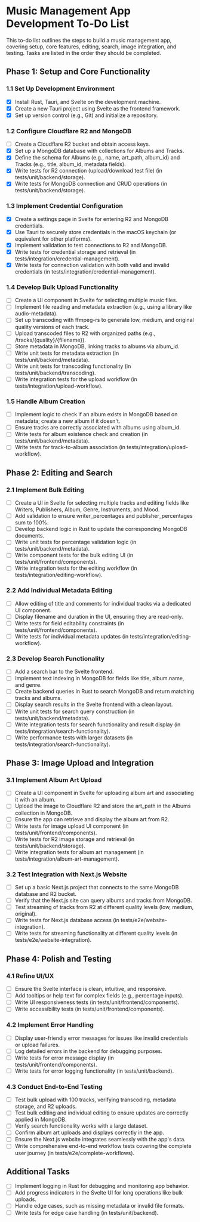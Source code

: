 # Music Management App Development To-Do List

This to-do list outlines the steps to build a music management app, covering setup, core features, editing, search, image integration, and testing. Tasks are listed in the order they should be completed.

## Phase 1: Setup and Core Functionality
### 1.1 Set Up Development Environment

- [x] Install Rust, Tauri, and Svelte on the development machine.
- [x] Create a new Tauri project using Svelte as the frontend framework.
- [x] Set up version control (e.g., Git) and initialize a repository.

### 1.2 Configure Cloudflare R2 and MongoDB

- [ ] Create a Cloudflare R2 bucket and obtain access keys.
- [x] Set up a MongoDB database with collections for Albums and Tracks.
- [x] Define the schema for Albums (e.g., name, art_path, album_id) and Tracks (e.g., title, album_id, metadata fields).
- [x] Write tests for R2 connection (upload/download test file) (in tests/unit/backend/storage).
- [x] Write tests for MongoDB connection and CRUD operations (in tests/unit/backend/storage).

### 1.3 Implement Credential Configuration

- [x] Create a settings page in Svelte for entering R2 and MongoDB credentials.
- [x] Use Tauri to securely store credentials in the macOS keychain (or equivalent for other platforms).
- [x] Implement validation to test connections to R2 and MongoDB.
- [x] Write tests for credential storage and retrieval (in tests/integration/credential-management).
- [x] Write tests for connection validation with both valid and invalid credentials (in tests/integration/credential-management).

### 1.4 Develop Bulk Upload Functionality

- [ ] Create a UI component in Svelte for selecting multiple music files.
- [ ] Implement file reading and metadata extraction (e.g., using a library like audio-metadata).
- [ ] Set up transcoding with ffmpeg-rs to generate low, medium, and original quality versions of each track.
- [ ] Upload transcoded files to R2 with organized paths (e.g., /tracks/{quality}/{filename}).
- [ ] Store metadata in MongoDB, linking tracks to albums via album_id.
- [ ] Write unit tests for metadata extraction (in tests/unit/backend/metadata).
- [ ] Write unit tests for transcoding functionality (in tests/unit/backend/transcoding).
- [ ] Write integration tests for the upload workflow (in tests/integration/upload-workflow).

### 1.5 Handle Album Creation

- [ ] Implement logic to check if an album exists in MongoDB based on metadata; create a new album if it doesn't.
- [ ] Ensure tracks are correctly associated with albums using album_id.
- [ ] Write tests for album existence check and creation (in tests/unit/backend/metadata).
- [ ] Write tests for track-to-album association (in tests/integration/upload-workflow).

## Phase 2: Editing and Search
### 2.1 Implement Bulk Editing

- [ ] Create a UI in Svelte for selecting multiple tracks and editing fields like Writers, Publishers, Album, Genre, Instruments, and Mood.
- [ ] Add validation to ensure writer_percentages and publisher_percentages sum to 100%.
- [ ] Develop backend logic in Rust to update the corresponding MongoDB documents.
- [ ] Write unit tests for percentage validation logic (in tests/unit/backend/metadata).
- [ ] Write component tests for the bulk editing UI (in tests/unit/frontend/components).
- [ ] Write integration tests for the editing workflow (in tests/integration/editing-workflow).

### 2.2 Add Individual Metadata Editing

- [ ] Allow editing of title and comments for individual tracks via a dedicated UI component.
- [ ] Display filename and duration in the UI, ensuring they are read-only.
- [ ] Write tests for field editability constraints (in tests/unit/frontend/components).
- [ ] Write tests for individual metadata updates (in tests/integration/editing-workflow).

### 2.3 Develop Search Functionality

- [ ] Add a search bar to the Svelte frontend.
- [ ] Implement text indexing in MongoDB for fields like title, album.name, and genre.
- [ ] Create backend queries in Rust to search MongoDB and return matching tracks and albums.
- [ ] Display search results in the Svelte frontend with a clean layout.
- [ ] Write unit tests for search query construction (in tests/unit/backend/metadata).
- [ ] Write integration tests for search functionality and result display (in tests/integration/search-functionality).
- [ ] Write performance tests with larger datasets (in tests/integration/search-functionality).

## Phase 3: Image Upload and Integration
### 3.1 Implement Album Art Upload

- [ ] Create a UI component in Svelte for uploading album art and associating it with an album.
- [ ] Upload the image to Cloudflare R2 and store the art_path in the Albums collection in MongoDB.
- [ ] Ensure the app can retrieve and display the album art from R2.
- [ ] Write tests for image upload UI component (in tests/unit/frontend/components).
- [ ] Write tests for R2 image storage and retrieval (in tests/unit/backend/storage).
- [ ] Write integration tests for album art management (in tests/integration/album-art-management).

### 3.2 Test Integration with Next.js Website

- [ ] Set up a basic Next.js project that connects to the same MongoDB database and R2 bucket.
- [ ] Verify that the Next.js site can query albums and tracks from MongoDB.
- [ ] Test streaming of tracks from R2 at different quality levels (low, medium, original).
- [ ] Write tests for Next.js database access (in tests/e2e/website-integration).
- [ ] Write tests for streaming functionality at different quality levels (in tests/e2e/website-integration).

## Phase 4: Polish and Testing
### 4.1 Refine UI/UX

- [ ] Ensure the Svelte interface is clean, intuitive, and responsive.
- [ ] Add tooltips or help text for complex fields (e.g., percentage inputs).
- [ ] Write UI responsiveness tests (in tests/unit/frontend/components).
- [ ] Write accessibility tests (in tests/unit/frontend/components).

### 4.2 Implement Error Handling

- [ ] Display user-friendly error messages for issues like invalid credentials or upload failures.
- [ ] Log detailed errors in the backend for debugging purposes.
- [ ] Write tests for error message display (in tests/unit/frontend/components).
- [ ] Write tests for error logging functionality (in tests/unit/backend).

### 4.3 Conduct End-to-End Testing

- [ ] Test bulk upload with 100 tracks, verifying transcoding, metadata storage, and R2 uploads.
- [ ] Test bulk editing and individual editing to ensure updates are correctly applied in MongoDB.
- [ ] Verify search functionality works with a large dataset.
- [ ] Confirm album art uploads and displays correctly in the app.
- [ ] Ensure the Next.js website integrates seamlessly with the app's data.
- [ ] Write comprehensive end-to-end workflow tests covering the complete user journey (in tests/e2e/complete-workflows).

## Additional Tasks

- [ ] Implement logging in Rust for debugging and monitoring app behavior.
- [ ] Add progress indicators in the Svelte UI for long operations like bulk uploads.
- [ ] Handle edge cases, such as missing metadata or invalid file formats.
- [ ] Write tests for edge case handling (in tests/unit/backend). 